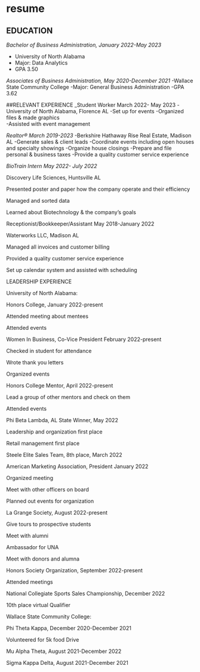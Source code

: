 # resume

## EDUCATION 

_Bachelor of Business Administration, January 2022-May 2023_
- University of North Alabama 
- Major: Data Analytics 
- GPA 3.50

_Associates of Business Administration, May 2020-December 2021_
-Wallace State Community College 
-Major: General Business Administration 
-GPA 3.62 

##RELEVANT EXPERIENCE 
_Student Worker March 2022- May 2023
-University of North Alabama, Florence AL 
-Set up for events 
-Organized files & made graphics  
-Assisted with event management 

_Realtor® March 2019-2023_
-Berkshire Hathaway Rise Real Estate, Madison AL 
-Generate sales & client leads 
-Coordinate events including open houses and specialty showings 
-Organize house closings 
-Prepare and file personal & business taxes 
-Provide a quality customer service experience 

_BioTrain Intern May 2022- July 2022_

Discovery Life Sciences, Huntsville AL 

Presented poster and paper how the company operate and their efficiency  

Managed and sorted data 

Learned about Biotechnology & the company’s goals 

Receptionist/Bookkeeper/Assistant May 2018-January 2022 

Waterworks LLC, Madison AL 

Managed all invoices and customer billing 

Provided a quality customer service experience 

Set up calendar system and assisted with scheduling 

LEADERSHIP EXPERIENCE 

University of North Alabama:  

Honors College, January 2022-present 

Attended meeting about mentees  

Attended events  

Women In Business, Co-Vice President February 2022-present 

Checked in student for attendance 

Wrote thank you letters  

Organized events 

Honors College Mentor, April 2022-present 

Lead a group of other mentors and check on them  

Attended events  

Phi Beta Lambda, AL State Winner, May 2022 

Leadership and organization first place  

Retail management first place 

Steele Elite Sales Team, 8th place, March 2022 

American Marketing Association, President January 2022 

Organized meeting  

Meet with other officers on board  

Planned out events for organization  

La Grange Society, August 2022-present 

Give tours to prospective students  

Meet with alumni  

Ambassador for UNA  

Meet with donors and alumna 

Honors Society Organization, September 2022-present 

Attended meetings 

National Collegiate Sports Sales Championship, December 2022 

10th place virtual Qualifier 

Wallace State Community College: 

Phi Theta Kappa, December 2020-December 2021 

Volunteered for 5k food Drive 

Mu Alpha Theta, August 2021-December 2022 

Sigma Kappa Delta, August 2021-December 2021  

 
